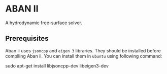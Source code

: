 # ABAN II

A hydrodynamic free-surface solver.

## Prerequisites

Aban ii uses `jsoncpp` and `eigen 3` libraries. They should be installed before compiling Aban ii. You can install them in `ubuntu` using following command:

  sudo apt-get install libjsoncpp-dev libeigen3-dev

